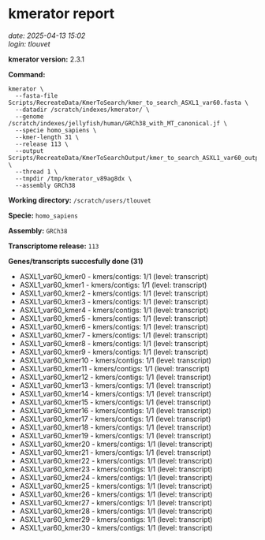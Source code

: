 # kmerator report
*date: 2025-04-13 15:02*  
*login: tlouvet*

**kmerator version:** 2.3.1

**Command:**

```
kmerator \
  --fasta-file Scripts/RecreateData/KmerToSearch/kmer_to_search_ASXL1_var60.fasta \
  --datadir /scratch/indexes/kmerator/ \
  --genome /scratch/indexes/jellyfish/human/GRCh38_with_MT_canonical.jf \
  --specie homo_sapiens \
  --kmer-length 31 \
  --release 113 \
  --output Scripts/RecreateData/KmerToSearchOutput/kmer_to_search_ASXL1_var60_output \
  --thread 1 \
  --tmpdir /tmp/kmerator_v89ag8dx \
  --assembly GRCh38
```

**Working directory:** `/scratch/users/tlouvet`

**Specie:** `homo_sapiens`

**Assembly:** `GRCh38`

**Transcriptome release:** `113`

**Genes/transcripts succesfully done (31)**

- ASXL1_var60_kmer0 - kmers/contigs: 1/1 (level: transcript)
- ASXL1_var60_kmer1 - kmers/contigs: 1/1 (level: transcript)
- ASXL1_var60_kmer2 - kmers/contigs: 1/1 (level: transcript)
- ASXL1_var60_kmer3 - kmers/contigs: 1/1 (level: transcript)
- ASXL1_var60_kmer4 - kmers/contigs: 1/1 (level: transcript)
- ASXL1_var60_kmer5 - kmers/contigs: 1/1 (level: transcript)
- ASXL1_var60_kmer6 - kmers/contigs: 1/1 (level: transcript)
- ASXL1_var60_kmer7 - kmers/contigs: 1/1 (level: transcript)
- ASXL1_var60_kmer8 - kmers/contigs: 1/1 (level: transcript)
- ASXL1_var60_kmer9 - kmers/contigs: 1/1 (level: transcript)
- ASXL1_var60_kmer10 - kmers/contigs: 1/1 (level: transcript)
- ASXL1_var60_kmer11 - kmers/contigs: 1/1 (level: transcript)
- ASXL1_var60_kmer12 - kmers/contigs: 1/1 (level: transcript)
- ASXL1_var60_kmer13 - kmers/contigs: 1/1 (level: transcript)
- ASXL1_var60_kmer14 - kmers/contigs: 1/1 (level: transcript)
- ASXL1_var60_kmer15 - kmers/contigs: 1/1 (level: transcript)
- ASXL1_var60_kmer16 - kmers/contigs: 1/1 (level: transcript)
- ASXL1_var60_kmer17 - kmers/contigs: 1/1 (level: transcript)
- ASXL1_var60_kmer18 - kmers/contigs: 1/1 (level: transcript)
- ASXL1_var60_kmer19 - kmers/contigs: 1/1 (level: transcript)
- ASXL1_var60_kmer20 - kmers/contigs: 1/1 (level: transcript)
- ASXL1_var60_kmer21 - kmers/contigs: 1/1 (level: transcript)
- ASXL1_var60_kmer22 - kmers/contigs: 1/1 (level: transcript)
- ASXL1_var60_kmer23 - kmers/contigs: 1/1 (level: transcript)
- ASXL1_var60_kmer24 - kmers/contigs: 1/1 (level: transcript)
- ASXL1_var60_kmer25 - kmers/contigs: 1/1 (level: transcript)
- ASXL1_var60_kmer26 - kmers/contigs: 1/1 (level: transcript)
- ASXL1_var60_kmer27 - kmers/contigs: 1/1 (level: transcript)
- ASXL1_var60_kmer28 - kmers/contigs: 1/1 (level: transcript)
- ASXL1_var60_kmer29 - kmers/contigs: 1/1 (level: transcript)
- ASXL1_var60_kmer30 - kmers/contigs: 1/1 (level: transcript)
